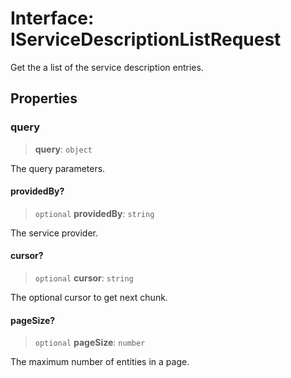 # Interface: IServiceDescriptionListRequest

Get the a list of the service description entries.

## Properties

### query

> **query**: `object`

The query parameters.

#### providedBy?

> `optional` **providedBy**: `string`

The service provider.

#### cursor?

> `optional` **cursor**: `string`

The optional cursor to get next chunk.

#### pageSize?

> `optional` **pageSize**: `number`

The maximum number of entities in a page.
